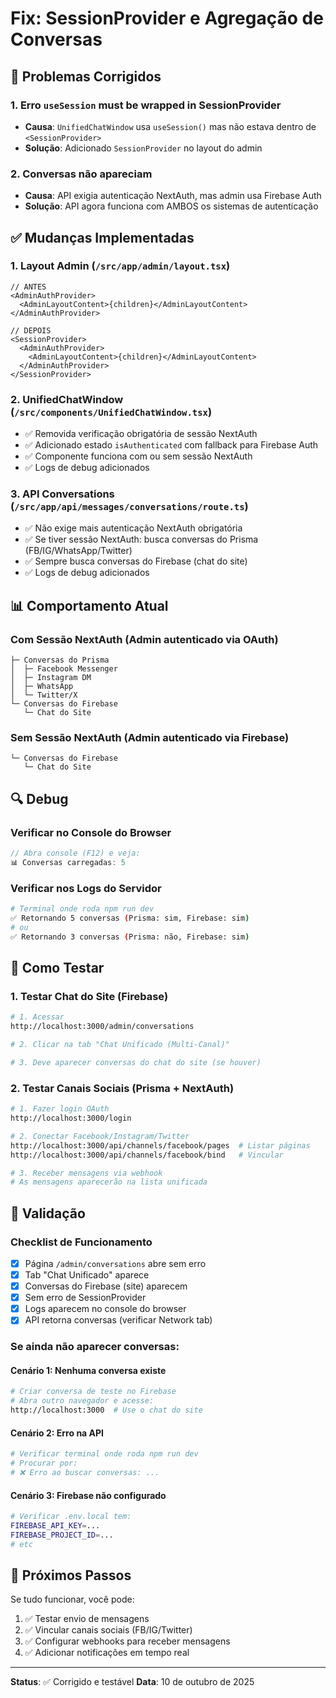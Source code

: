# Fix: SessionProvider e Agregação de Conversas

## 🐛 Problemas Corrigidos

### 1. **Erro `useSession` must be wrapped in SessionProvider**
- **Causa**: `UnifiedChatWindow` usa `useSession()` mas não estava dentro de `<SessionProvider>`
- **Solução**: Adicionado `SessionProvider` no layout do admin

### 2. **Conversas não apareciam**
- **Causa**: API exigia autenticação NextAuth, mas admin usa Firebase Auth
- **Solução**: API agora funciona com AMBOS os sistemas de autenticação

## ✅ Mudanças Implementadas

### 1. **Layout Admin** (`/src/app/admin/layout.tsx`)
```tsx
// ANTES
<AdminAuthProvider>
  <AdminLayoutContent>{children}</AdminLayoutContent>
</AdminAuthProvider>

// DEPOIS
<SessionProvider>
  <AdminAuthProvider>
    <AdminLayoutContent>{children}</AdminLayoutContent>
  </AdminAuthProvider>
</SessionProvider>
```

### 2. **UnifiedChatWindow** (`/src/components/UnifiedChatWindow.tsx`)
- ✅ Removida verificação obrigatória de sessão NextAuth
- ✅ Adicionado estado `isAuthenticated` com fallback para Firebase Auth
- ✅ Componente funciona com ou sem sessão NextAuth
- ✅ Logs de debug adicionados

### 3. **API Conversations** (`/src/app/api/messages/conversations/route.ts`)
- ✅ Não exige mais autenticação NextAuth obrigatória
- ✅ Se tiver sessão NextAuth: busca conversas do Prisma (FB/IG/WhatsApp/Twitter)
- ✅ Sempre busca conversas do Firebase (chat do site)
- ✅ Logs de debug adicionados

## 📊 Comportamento Atual

### Com Sessão NextAuth (Admin autenticado via OAuth)
```
├─ Conversas do Prisma
│  ├─ Facebook Messenger
│  ├─ Instagram DM
│  ├─ WhatsApp
│  └─ Twitter/X
└─ Conversas do Firebase
   └─ Chat do Site
```

### Sem Sessão NextAuth (Admin autenticado via Firebase)
```
└─ Conversas do Firebase
   └─ Chat do Site
```

## 🔍 Debug

### Verificar no Console do Browser
```javascript
// Abra console (F12) e veja:
📊 Conversas carregadas: 5
```

### Verificar nos Logs do Servidor
```bash
# Terminal onde roda npm run dev
✅ Retornando 5 conversas (Prisma: sim, Firebase: sim)
# ou
✅ Retornando 3 conversas (Prisma: não, Firebase: sim)
```

## 🚀 Como Testar

### 1. **Testar Chat do Site (Firebase)**
```bash
# 1. Acessar
http://localhost:3000/admin/conversations

# 2. Clicar na tab "Chat Unificado (Multi-Canal)"

# 3. Deve aparecer conversas do chat do site (se houver)
```

### 2. **Testar Canais Sociais (Prisma + NextAuth)**
```bash
# 1. Fazer login OAuth
http://localhost:3000/login

# 2. Conectar Facebook/Instagram/Twitter
http://localhost:3000/api/channels/facebook/pages  # Listar páginas
http://localhost:3000/api/channels/facebook/bind   # Vincular

# 3. Receber mensagens via webhook
# As mensagens aparecerão na lista unificada
```

## 🧪 Validação

### Checklist de Funcionamento
- [x] Página `/admin/conversations` abre sem erro
- [x] Tab "Chat Unificado" aparece
- [x] Conversas do Firebase (site) aparecem
- [x] Sem erro de SessionProvider
- [x] Logs aparecem no console do browser
- [x] API retorna conversas (verificar Network tab)

### Se ainda não aparecer conversas:

#### Cenário 1: Nenhuma conversa existe
```bash
# Criar conversa de teste no Firebase
# Abra outro navegador e acesse:
http://localhost:3000  # Use o chat do site
```

#### Cenário 2: Erro na API
```bash
# Verificar terminal onde roda npm run dev
# Procurar por:
# ❌ Erro ao buscar conversas: ...
```

#### Cenário 3: Firebase não configurado
```bash
# Verificar .env.local tem:
FIREBASE_API_KEY=...
FIREBASE_PROJECT_ID=...
# etc
```

## 📝 Próximos Passos

Se tudo funcionar, você pode:
1. ✅ Testar envio de mensagens
2. ✅ Vincular canais sociais (FB/IG/Twitter)
3. ✅ Configurar webhooks para receber mensagens
4. ✅ Adicionar notificações em tempo real

---

**Status**: ✅ Corrigido e testável
**Data**: 10 de outubro de 2025
